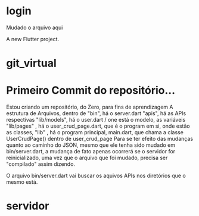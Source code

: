# login
Mudado o arquivo aqui


A new Flutter project.
# git_virtual
# Primeiro Commit do repositório...
Estou criando um repositório, do Zero, para fins de aprendizagem
A estrutura de Arquivos, dentro de
 "bin", há o server.dart
 "apis", há as APIs respectivas
 "lib/models", há o user.dart / one está o modelo, as variáveis
 "lib/pages" , há o user_crud_page.dart, que é o program em si, onde estão as classes,
 "lib" , há o program principal, main.dart, que chama a classe  UserCrudPage() dentro de  user_crud_page
Para se ter efeito das mudanças quanto ao caminho do JSON, mesmo que ele tenha sido mudado em bin/server.dart, a mudança de fato apenas ocorrerá se o servidor for reinicializado, uma vez que o arquivo que foi mudado, precisa ser "compilado" assim dizendo.

O arquivo bin/server.dart vai buscar os aquivos APIs nos diretórios que o mesmo está.
# servidor
